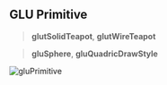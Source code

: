 ## GLU Primitive
> **glutSolidTeapot**, **glutWireTeapot**

> **gluSphere**, **gluQuadricDrawStyle**

![gluPrimitive](https://github.com/glowthem/University/blob/master/Senior/Computer_Graphics/gluglutPrimitive/glu_glut.png)